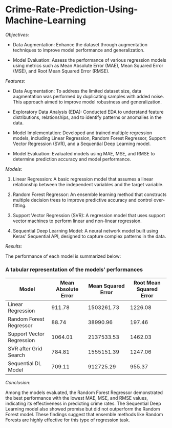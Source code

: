 # Crime-Rate-Prediction-Using-Machine-Learning

*Objectives:*
- Data Augmentation: Enhance the dataset through augmentation techniques to improve model performance and generalization.

- Model Evaluation: Assess the performance of various regression models using metrics such as Mean Absolute Error (MAE), Mean Squared Error (MSE), and Root Mean Squared Error (RMSE).

*Features:*

- Data Augmentation: To address the limited dataset size, data augmentation was performed by duplicating samples with added noise. This approach aimed to improve model robustness and generalization.

- Exploratory Data Analysis (EDA): Conducted EDA to understand feature distributions, relationships, and to identify patterns or anomalies in the data.

- Model Implementation: Developed and trained multiple regression models, including Linear Regression, Random Forest Regressor, Support Vector Regression (SVR), and a Sequential Deep Learning model.

- Model Evaluation: Evaluated models using MAE, MSE, and RMSE to determine prediction accuracy and model performance.

*Models:*
1. Linear Regression: A basic regression model that assumes a linear relationship between the independent variables and the target variable.

2. Random Forest Regressor: An ensemble learning method that constructs multiple decision trees to improve predictive accuracy and control over-fitting.

3. Support Vector Regression (SVR): A regression model that uses support vector machines to perform linear and non-linear regression.

4. Sequential Deep Learning Model: A neural network model built using Keras' Sequential API, designed to capture complex patterns in the data.

*Results:*

The performance of each model is summarized below:

### A tabular representation of the models' performances

| Model                    | Mean Absolute Error | Mean Squared Error | Root Mean Squared Error |
|--------------------------|---------------------|--------------------|-------------------------|
| Linear Regression        | 911.78              | 1503261.73         | 1226.08                 |
| Random Forest Regressor  | 88.74               | 38990.96           | 197.46                  |
| Support Vector Regression| 1064.01             | 2137533.53         | 1462.03                 |
| SVR after Grid Search    | 784.81              | 1555151.39         | 1247.06                 |
| Sequential DL Model      | 709.11              | 912725.29          | 955.37                  |


*Conclusion:*

Among the models evaluated, the Random Forest Regressor demonstrated the best performance with the lowest MAE, MSE, and RMSE values, indicating its effectiveness in predicting crime rates. The Sequential Deep Learning model also showed promise but did not outperform the Random Forest model. These findings suggest that ensemble methods like Random Forests are highly effective for this type of regression task.

